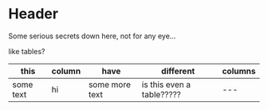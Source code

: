 <!-- TITLE: Secret Page -->
<!-- SUBTITLE: A quick summary of Secret Page -->

# Header

Some serious secrets down here, not for any eye...

like tables?

|this|column|have|different|columns|
|---|---|---|---|---|
|some text| hi| some more text| is this even a table?????|---|
